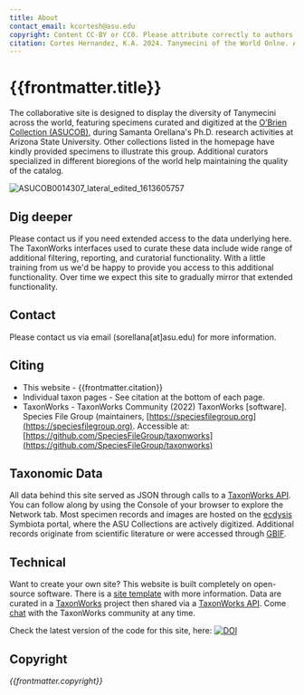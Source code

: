 ```yaml
---
title: About
contact_email: kcortesh@asu.edu
copyright: Content CC-BY or CC0. Please attribute correctly to authors and collections!
citation: Cortes Hernandez, K.A. 2024. Tanymecini of the World Onlne. Available at https://Tanymecini.github.io/species 
---
```



# {{frontmatter.title}}

The collaborative site is designed to display the diversity of Tanymecini across the world, featuring specimens curated and digitized at the [O’Brien Collection (ASUCOB)]([url](https://ecdysis.org/collections/misc/collprofiles.php?collid=2)), during Samanta Orellana's Ph.D. research activities at Arizona State University. Other collections listed in the homepage have kindly provided specimens to illustrate this group. Additional curators specialized in different bioregions of the world help maintaining the quality of the catalog. 

![ASUCOB0014307_lateral_edited_1613605757](https://github.com/Tanymecini/species/assets/69399374/76e3efef-828d-435f-8ecf-86ecc5a84955)

## Dig deeper
Please contact us if you need extended access to the data underlying here. The TaxonWorks interfaces used to curate these data include wide range of additional filtering, reporting, and curatorial functionality. With a little training from us we'd be happy to provide you access to this additional functionality. Over time we expect this site to gradually mirror that extended functionality.

## Contact
Please contact us via email (sorellana[at]asu.edu) for more information.   

## Citing
* This website - {{frontmatter.citation}}
* Individual taxon pages - See citation at the bottom of each page.
* TaxonWorks - TaxonWorks Community (2022) TaxonWorks [software]. Species File Group (maintainers, [https://speciesfilegroup.org](https://speciesfilegroup.org). Accessible at: [https://github.com/SpeciesFileGroup/taxonworks](https://github.com/SpeciesFileGroup/taxonworks)

## Taxonomic Data
 All data behind this site served as JSON through calls to a [TaxonWorks API](https://api.taxonworks.org). You can follow along by using the Console of your browser to explore the Network tab. Most specimen records and images are hosted on the [ecdysis](https://ecdysis.org) Symbiota portal, where the ASU Collections are actively digitized. Additional records originate from scientific literature or were accessed through [GBIF](https://gbif.org).

## Technical
Want to create your own site? This website is built completely on open-source software. There is a [site template](https://github.com/SpeciesFileGroup/<something>) with more information. Data are curated in a [TaxonWorks](https://taxonworks.org) project then shared via a [TaxonWorks API](https://api.taxonworks.org). Come [chat](https://gitter.im/SpeciesFileGroup/taxonworks) with the TaxonWorks community at any time.

Check the latest version of the code for this site, here: [![DOI](https://zenodo.org/badge/710038059.svg)](https://zenodo.org/doi/10.5281/zenodo.10278556)
## Copyright
_{{frontmatter.copyright}}_
